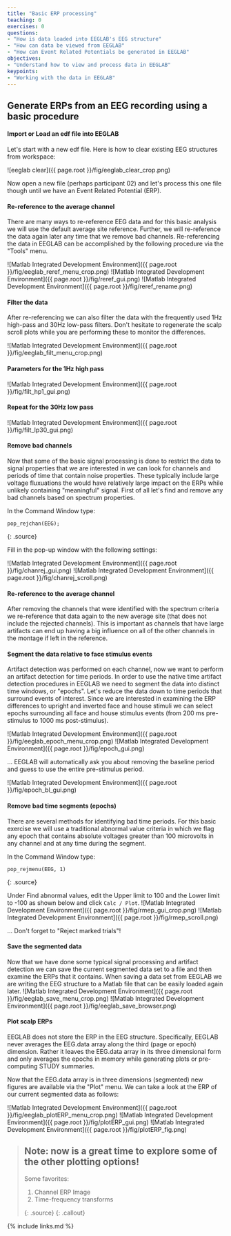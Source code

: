 ```yaml
---
title: "Basic ERP processing"
teaching: 0
exercises: 0
questions:
- "How is data loaded into EEGLAB's EEG structure"
- "How can data be viewed from EEGLAB"
- "How can Event Related Potentials be generated in EEGLAB"
objectives:
- "Understand how to view and process data in EEGLAB"
keypoints:
- "Working with the data in EEGLAB"
---
```

## Generate ERPs from an EEG recording using a basic procedure

#### **Import or Load an edf file into EEGLAB**

Let's start with a new edf file. Here is how to clear existing EEG structures from workspace:

![eeglab clear]({{ page.root }}/fig/eeglab_clear_crop.png)

Now open a new file (perhaps participant 02) and let's process this one file though until we have an Event Related Potential (ERP).

#### **Re-reference to the average channel**

There are many ways to re-reference EEG data and for this basic analysis we will use the default average site reference. Further, we will re-reference the data again later any time that we remove bad channels. Re-referencing the data in EEGLAB can be accomplished by the following procedure via the "Tools" menu.

![Matlab Integrated Development Environment]({{ page.root }}/fig/eeglab_reref_menu_crop.png)
![Matlab Integrated Development Environment]({{ page.root }}/fig/reref_gui.png)
![Matlab Integrated Development Environment]({{ page.root }}/fig/reref_rename.png)

#### **Filter the data**

After re-referencing we can also filter the data with the frequently used 1Hz high-pass and 30Hz low-pass filters. Don't hesitate to regenerate the scalp scroll plots while you are performing these to monitor the differences.

![Matlab Integrated Development Environment]({{ page.root }}/fig/eeglab_filt_menu_crop.png)
#### **Parameters for the 1Hz high pass**
![Matlab Integrated Development Environment]({{ page.root }}/fig/filt_hp1_gui.png)
#### **Repeat for the 30Hz low pass**
![Matlab Integrated Development Environment]({{ page.root }}/fig/filt_lp30_gui.png)

#### **Remove bad channels**

Now that some of the basic signal processing is done to restrict the data to signal properties that we are interested in we can look for channels and periods of time that contain noise properties. These typically include large voltage fluxuations the would have relatively large impact on the ERPs while unlikely containing "meaningful" signal. First of all let's find and remove any bad channels based on spectrum properties.

In the Command Window type: 
~~~
pop_rejchan(EEG);
~~~
{: .source}

Fill in the pop-up window with the following settings: 

![Matlab Integrated Development Environment]({{ page.root }}/fig/chanrej_gui.png)
![Matlab Integrated Development Environment]({{ page.root }}/fig/chanrej_scroll.png)

#### **Re-reference to the average channel**
After removing the channels that were identified with the spectrum criteria we re-reference that data again to the new average site (that does not include the rejected channels). This is important as channels that have large artifacts can end up having a big influence on all of the other channels in the montage if left in the reference.

#### **Segment the data relative to face stimulus events**

Artifact detection was performed on each channel, now we want to perform an artifact detection for time periods. In order to use the native time artifact detection procedures in EEGLAB we need to segment the data into distinct time windows, or "epochs". Let's reduce the data down to time periods that surround events of interest. Since we are interested in examining the ERP differences to upright and inverted face and house stimuli we can select epochs surrounding all face and house stimulus events (from 200 ms pre-stimulus to 1000 ms post-stimulus).
  
![Matlab Integrated Development Environment]({{ page.root }}/fig/eeglab_epoch_menu_crop.png)
![Matlab Integrated Development Environment]({{ page.root }}/fig/epoch_gui.png)

... EEGLAB will automatically ask you about removing the baseline period and guess to use the entire pre-stimulus period.

![Matlab Integrated Development Environment]({{ page.root }}/fig/epoch_bl_gui.png)

#### **Remove bad time segments (epochs)**

There are several methods for identifying bad time periods. For this basic exercise we will use a traditional abnormal value criteria in which we flag any epoch that contains absolute voltages greater than 100 microvolts in any channel and at any time during the segment. 

In the Command Window type: 

~~~
pop_rejmenu(EEG, 1)
~~~
{: .source}

Under Find abnormal values, edit the Upper limit to 100 and the Lower limit to -100 as shown below and click `Calc / Plot`. 
![Matlab Integrated Development Environment]({{ page.root }}/fig/rmep_gui_crop.png)
![Matlab Integrated Development Environment]({{ page.root }}/fig/rmep_scroll.png)

... Don't forget to "Reject marked trials"!

#### **Save the segmented data**

Now that we have done some typical signal processing and artifact detection we can save the current segmented data set to a file and then examine the ERPs that it contains. When saving a data set from EEGLAB we are writing the EEG structure to a Matlab file that can be easily loaded again later.
![Matlab Integrated Development Environment]({{ page.root }}/fig/eeglab_save_menu_crop.png)
![Matlab Integrated Development Environment]({{ page.root }}/fig/eeglab_save_browser.png)

#### **Plot scalp ERPs**

EEGLAB does not store the ERP in the EEG structure. Specifically, EEGLAB never averages the EEG.data array along the third (page or epoch) dimension. Rather it leaves the EEG.data array in its three dimensional form and only averages the epochs in memory while generating plots or pre-computing STUDY summaries.

Now that the EEG.data array is in three dimensions (segmented) new figures are available via the "Plot" menu. We can take a look at the ERP of our current segmented data as follows:
 
![Matlab Integrated Development Environment]({{ page.root }}/fig/eeglab_plotERP_menu_crop.png)
![Matlab Integrated Development Environment]({{ page.root }}/fig/plotERP_gui.png)
![Matlab Integrated Development Environment]({{ page.root }}/fig/plotERP_fig.png)

> ## Note: now is a great time to explore some of the other plotting options!
> Some favorites:
> 1. Channel ERP Image
> 2. Time-frequency transforms
>
> {: .source}
{: .callout}

{% include links.md %}

